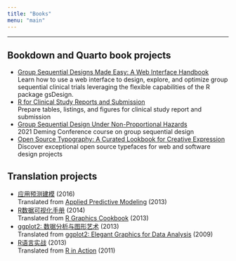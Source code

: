 ```yaml
---
title: "Books"
menu: "main"
---
```


*  *  *  *

## Bookdown and Quarto book projects

- [Group Sequential Designs Made Easy: A Web Interface Handbook](https://keaven.github.io/gsd-shiny/)\
  Learn how to use a web interface to design, explore, and optimize
  group sequential clinical trials leveraging the flexible capabilities of
  the R package gsDesign.
- [R for Clinical Study Reports and Submission](https://r4csr.org/)\
  Prepare tables, listings, and figures for clinical study report and submission
- [Group Sequential Design Under Non-Proportional Hazards](https://keaven.github.io/gsd-deming/)\
  2021 Deming Conference course on group sequential design
- [Open Source Typography: A Curated Lookbook for Creative Expression](https://nanx.me/ost/)\
  Discover exceptional open source typefaces for web and software design projects

## Translation projects

- [应用预测建模](https://book.douban.com/subject/26800150/) (2016)\
  Translated from [Applied Predictive Modeling](http://appliedpredictivemodeling.com/) (2013)
- [R数据可视化手册](https://book.douban.com/subject/25873705/) (2014)\
  Translated from [R Graphics Cookbook](https://r-graphics.org/) (2013)
- [ggplot2: 数据分析与图形艺术](https://book.douban.com/subject/24527091/) (2013)\
  Translated from [ggplot2: Elegant Graphics for Data Analysis](https://ggplot2-book.org/) (2009)
- [R语言实战](https://book.douban.com/subject/20382244/) (2013)\
  Translated from [R in Action](https://www.manning.com/books/r-in-action) (2011)

<style>
.markdown ul {
  list-style: none;
  padding-left: 2.5ch;
  border-left: 1px solid var(--tw-prose-hr);
  margin-left: 3ch;
  line-height: 1.875rem;
}

.markdown ul li a:first-child {
  font-family: var(--tw-prose-font-sans-serif);
  font-weight: 550;
  font-size: 1.0625rem;
  font-feature-settings: "ss01";
}

.markdown ul li {
  color: var(--tw-prose-captions);
  font-size: 1rem;
  padding: 0.5rem 0;
}
</style>

